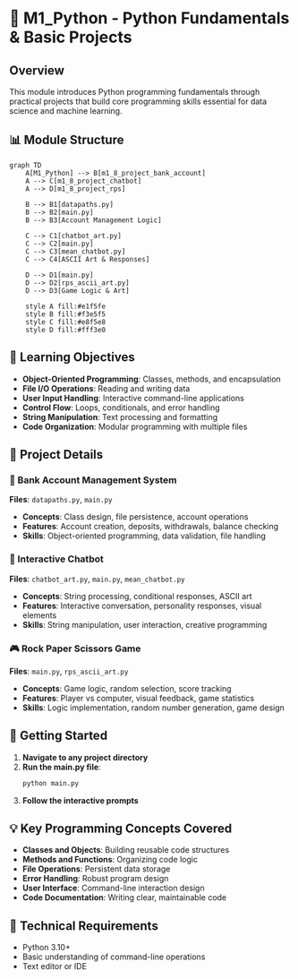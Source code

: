 # 🐍 M1_Python - Python Fundamentals & Basic Projects

## Overview
This module introduces Python programming fundamentals through practical projects that build core programming skills essential for data science and machine learning.

## 📊 Module Structure

```mermaid
graph TD
    A[M1_Python] --> B[m1_8_project_bank_account]
    A --> C[m1_8_project_chatbot]
    A --> D[m1_8_project_rps]
    
    B --> B1[datapaths.py]
    B --> B2[main.py]
    B --> B3[Account Management Logic]
    
    C --> C1[chatbot_art.py]
    C --> C2[main.py]
    C --> C3[mean_chatbot.py]
    C --> C4[ASCII Art & Responses]
    
    D --> D1[main.py]
    D --> D2[rps_ascii_art.py]
    D --> D3[Game Logic & Art]
    
    style A fill:#e1f5fe
    style B fill:#f3e5f5
    style C fill:#e8f5e8
    style D fill:#fff3e0
```

## 🎯 Learning Objectives
- **Object-Oriented Programming**: Classes, methods, and encapsulation
- **File I/O Operations**: Reading and writing data
- **User Input Handling**: Interactive command-line applications
- **Control Flow**: Loops, conditionals, and error handling
- **String Manipulation**: Text processing and formatting
- **Code Organization**: Modular programming with multiple files

## 📁 Project Details

### 🏦 Bank Account Management System
**Files**: `datapaths.py`, `main.py`
- **Concepts**: Class design, file persistence, account operations
- **Features**: Account creation, deposits, withdrawals, balance checking
- **Skills**: Object-oriented programming, data validation, file handling

### 🤖 Interactive Chatbot
**Files**: `chatbot_art.py`, `main.py`, `mean_chatbot.py`
- **Concepts**: String processing, conditional responses, ASCII art
- **Features**: Interactive conversation, personality responses, visual elements
- **Skills**: String manipulation, user interaction, creative programming

### 🎮 Rock Paper Scissors Game
**Files**: `main.py`, `rps_ascii_art.py`
- **Concepts**: Game logic, random selection, score tracking
- **Features**: Player vs computer, visual feedback, game statistics
- **Skills**: Logic implementation, random number generation, game design

## 🚀 Getting Started

1. **Navigate to any project directory**
2. **Run the main.py file**:
   ```bash
   python main.py
   ```
3. **Follow the interactive prompts**

## 💡 Key Programming Concepts Covered

- **Classes and Objects**: Building reusable code structures
- **Methods and Functions**: Organizing code logic
- **File Operations**: Persistent data storage
- **Error Handling**: Robust program design
- **User Interface**: Command-line interaction design
- **Code Documentation**: Writing clear, maintainable code

## 🔧 Technical Requirements

- Python 3.10+
- Basic understanding of command-line operations
- Text editor or IDE
